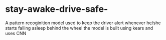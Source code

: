 # stay-awake-drive-safe-
A pattern recoginition model used to keep the driver alert whenever he/she starts falling asleep behind the wheel the model is built using kears and uses CNN 
